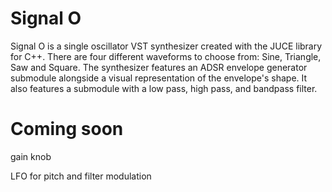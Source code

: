 # Signal O

Signal O is a single oscillator VST synthesizer created with the JUCE library for C++. There are four different waveforms to choose from: Sine, Triangle, Saw and Square. The synthesizer features an ADSR envelope generator submodule alongside a visual representation of the envelope's shape.  It also features a submodule with a low pass, high pass, and bandpass filter. 

# Coming soon

gain knob

LFO for pitch and filter modulation
